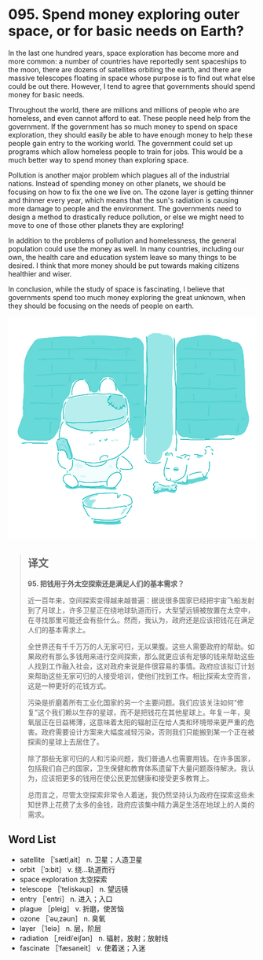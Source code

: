 # 095. Spend money exploring outer space, or for basic needs on Earth?

In the last one hundred years, space exploration has become more and more common: a number of countries have reportedly sent spaceships to the moon, there are dozens of satellites orbiting the earth, and there are massive telescopes floating in space whose purpose is to find out what else could be out there. However, I tend to agree that governments should spend money for basic needs.

Throughout the world, there are millions and millions of people who are homeless, and even cannot afford to eat. These people need help from the government. If the government has so much money to spend on space exploration, they should easily be able to have enough money to help these people gain entry to the working world. The government could set up programs which allow homeless people to train for jobs. This would be a much better way to spend money than exploring space.

Pollution is another major problem which plagues all of the industrial nations. Instead of spending money on other planets, we should be focusing on how to fix the one we live on. The ozone layer is getting thinner and thinner every year, which means that the sun's radiation is causing more damage to people and the environment. The governments need to design a method to drastically reduce pollution, or else we might need to move to one of those other planets they are exploring!

In addition to the problems of pollution and homelessness, the general population could use the money as well. In many countries, including our own, the health care and education system leave so many things to be desired. I think that more money should be put towards making citizens healthier and wiser.

In conclusion, while the study of space is fascinating, I believe that governments spend too much money exploring the great unknown, when they should be focusing on the needs of people on earth.

![](.gitbook/assets/toefl-ibt-high-score-essays-095.jpg)

> ## 译文
>
> **95. 把钱用于外太空探索还是满足人们的基本需求？**
>
> 近一百年来，空间探索变得越来越普遍：据说很多国家已经把宇宙飞船发射到了月球上，许多卫星正在绕地球轨道而行，大型望远镜被放置在太空中，在寻找那里可能还会有些什么。然而，我认为，政府还是应该把钱花在满足人们的基本需求上。
>
> 全世界还有千千万万的人无家可归，无以果腹。这些人需要政府的帮助。如果政府有那么多钱用来进行空间探索，那么就更应该有足够的钱来帮助这些人找到工作融入社会，这对政府来说是件很容易的事情。政府应该拟订计划来帮助这些无家可归的人接受培训，使他们找到工作。相比探索太空而言，这是一种更好的花钱方式。
>
> 污染是折磨着所有工业化国家的另一个主要问题。我们应该关注如何“修复”这个我们赖以生存的星球，而不是把钱花在其他星球上。年复一年，臭氧层正在日益稀薄，这意味着太阳的辐射正在给人类和环境带来更严重的危害。政府需要设计方案来大幅度减轻污染，否则我们只能搬到某一个正在被探索的星球上去居住了。
>
> 除了那些无家可归的人和污染问题，我们普通人也需要用钱。在许多国家，包括我们自己的国家，卫生保健和教育体系遗留下大量问题亟待解决。我认为，应该把更多的钱用在使公民更加健康和接受更多教育上。
>
> 总而言之，尽管太空探索非常令人着迷，我仍然坚持认为政府在探索这些未知世界上花费了太多的金钱，政府应该集中精力满足生活在地球上的人类的需求。

## Word List

* satellite ［ˈsætlˌait］ n. 卫星；人造卫星
* orbit ［ˈɔ:bit］ v. 绕…轨道而行
* space exploration 太空探索
* telescope ［ˈteliskəup］ n. 望远镜
* entry ［ˈentri］ n. 进入；入口
* plague ［pleig］ v. 折磨，使苦恼
* ozone ［ˈəuˌzəun］ n. 臭氧
* layer ［ˈleiə］ n. 层，阶层
* radiation ［ˌreidiˈeiʃən］ n. 辐射，放射；放射线
* fascinate ［ˈfæsəneit］ v. 使着迷；入迷

